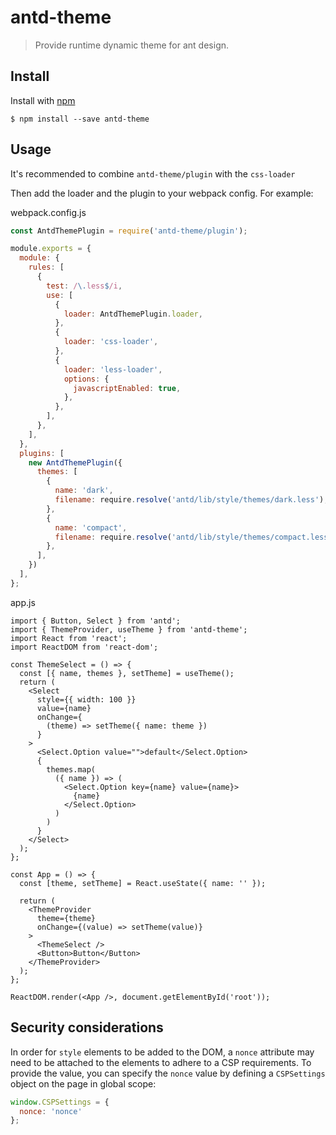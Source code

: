 # antd-theme

> Provide runtime dynamic theme for ant design.

## Install

Install with [npm](https://www.npmjs.com/)

```
$ npm install --save antd-theme
```

## Usage

It's recommended to combine `antd-theme/plugin` with the `css-loader`

Then add the loader and the plugin to your webpack config. For example:

webpack.config.js

```js
const AntdThemePlugin = require('antd-theme/plugin');

module.exports = {
  module: {
    rules: [
      {
        test: /\.less$/i,
        use: [
          {
            loader: AntdThemePlugin.loader,
          },
          {
            loader: 'css-loader',
          },
          {
            loader: 'less-loader',
            options: {
              javascriptEnabled: true,
            },
          },
        ],
      },
    ],
  },
  plugins: [
    new AntdThemePlugin({
      themes: [
        {
          name: 'dark',
          filename: require.resolve('antd/lib/style/themes/dark.less'),
        },
        {
          name: 'compact',
          filename: require.resolve('antd/lib/style/themes/compact.less'),
        },
      ],
    })
  ],
};
```

app.js

```tsx
import { Button, Select } from 'antd';
import { ThemeProvider, useTheme } from 'antd-theme';
import React from 'react';
import ReactDOM from 'react-dom';

const ThemeSelect = () => {
  const [{ name, themes }, setTheme] = useTheme();
  return (
    <Select
      style={{ width: 100 }}
      value={name}
      onChange={
        (theme) => setTheme({ name: theme })
      }
    >
      <Select.Option value="">default</Select.Option>
      {
        themes.map(
          ({ name }) => (
            <Select.Option key={name} value={name}>
              {name}
            </Select.Option>
          )
        )
      }
    </Select>
  );
};

const App = () => {
  const [theme, setTheme] = React.useState({ name: '' });

  return (
    <ThemeProvider
      theme={theme}
      onChange={(value) => setTheme(value)}
    >
      <ThemeSelect />
      <Button>Button</Button>
    </ThemeProvider>
  );
};

ReactDOM.render(<App />, document.getElementById('root'));
```

## Security considerations

In order for `style` elements to be added to the DOM, a `nonce` attribute may need to be attached to the elements to adhere to a CSP requirements. To provide the value, you can specify the `nonce` value by defining a `CSPSettings` object on the page in global scope:

```js
window.CSPSettings = {
  nonce: 'nonce'
};
```